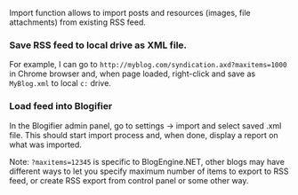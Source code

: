 Import function allows to import posts and resources (images, file attachments) from existing RSS feed.

### Save RSS feed to local drive as XML file.
For example, I can go to `http://myblog.com/syndication.axd?maxitems=1000` in Chrome browser and, 
when page loaded, right-click and save as `MyBlog.xml` to local `c:` drive.

### Load feed into Blogifier
In the Blogifier admin panel, go to settings -> import and select saved .xml file. This should start
import process and, when done, display a report on what was imported.

Note: `?maxitems=12345` is specific to BlogEngine.NET, other blogs may have different 
ways to let you specify maximum number of items to export to RSS feed, or create RSS export 
from control panel or some other way.